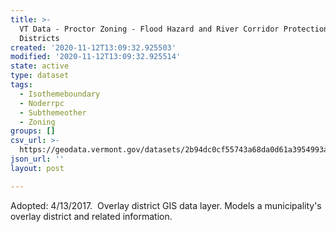 ```yaml
---
title: >-
  VT Data - Proctor Zoning - Flood Hazard and River Corridor Protection Overlay
  Districts
created: '2020-11-12T13:09:32.925503'
modified: '2020-11-12T13:09:32.925514'
state: active
type: dataset
tags:
  - Isothemeboundary
  - Noderrpc
  - Subthemeother
  - Zoning
groups: []
csv_url: >-
  https://geodata.vermont.gov/datasets/2b94dc0cf55743a68da0d61a3954993a_0.csv?outSR=%7B%22latestWkid%22%3A3857%2C%22wkid%22%3A102100%7D
json_url: ''
layout: post

---
```

Adopted: 4/13/2017.  Overlay district GIS data layer. Models a municipality's overlay district and related information.
